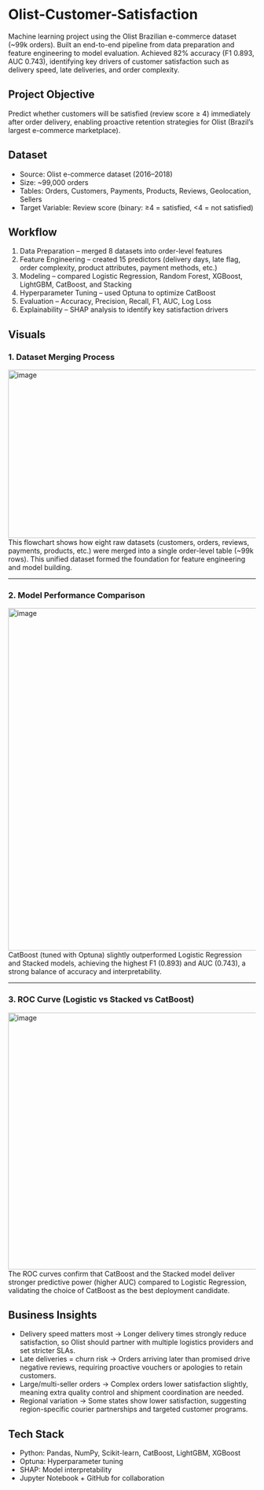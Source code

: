 # Olist-Customer-Satisfaction
Machine learning project using the Olist Brazilian e-commerce dataset (~99k orders). Built an end-to-end pipeline from data preparation and feature engineering to model evaluation. Achieved 82% accuracy (F1 0.893, AUC 0.743), identifying key drivers of customer satisfaction such as delivery speed, late deliveries, and order complexity.

## Project Objective 
Predict whether customers will be satisfied (review score ≥ 4) immediately after order delivery, enabling proactive retention strategies for Olist (Brazil’s largest e-commerce marketplace).

## Dataset
- Source: Olist e-commerce dataset (2016–2018)
- Size: ~99,000 orders
- Tables: Orders, Customers, Payments, Products, Reviews, Geolocation, Sellers
- Target Variable: Review score (binary: ≥4 = satisfied, <4 = not satisfied)

## Workflow
1. Data Preparation – merged 8 datasets into order-level features
2. Feature Engineering – created 15 predictors (delivery days, late flag, order complexity, product attributes, payment methods, etc.)
3. Modeling – compared Logistic Regression, Random Forest, XGBoost, LightGBM, CatBoost, and Stacking
4. Hyperparameter Tuning – used Optuna to optimize CatBoost
5. Evaluation – Accuracy, Precision, Recall, F1, AUC, Log Loss
6. Explainability – SHAP analysis to identify key satisfaction drivers

## Visuals  

### 1. Dataset Merging Process  
<img width="1085" height="342" alt="image" src="https://github.com/user-attachments/assets/3c75a7ff-7ea0-4864-8d9f-64257f9bd98f" />
This flowchart shows how eight raw datasets (customers, orders, reviews, payments, products, etc.) were merged into a single order-level table (~99k rows). This unified dataset formed the foundation for feature engineering and model building. 

---

### 2. Model Performance Comparison  
<img width="1079" height="696" alt="image" src="https://github.com/user-attachments/assets/d6eec564-3b1e-48b5-bc92-448d5ea92200" />
CatBoost (tuned with Optuna) slightly outperformed Logistic Regression and Stacked models, achieving the highest F1 (0.893) and AUC (0.743), a strong balance of accuracy and interpretability.  

---

### 3. ROC Curve (Logistic vs Stacked vs CatBoost)  
<img width="1000" height="522" alt="image" src="https://github.com/user-attachments/assets/3fbd5cbc-f58a-4deb-b280-540ba80ee869" />
The ROC curves confirm that CatBoost and the Stacked model deliver stronger predictive power (higher AUC) compared to Logistic Regression, validating the choice of CatBoost as the best deployment candidate.  

## Business Insights  

- Delivery speed matters most → Longer delivery times strongly reduce satisfaction, so Olist should partner with multiple logistics providers and set stricter SLAs.  
- Late deliveries = churn risk → Orders arriving later than promised drive negative reviews, requiring proactive vouchers or apologies to retain customers.  
- Large/multi-seller orders → Complex orders lower satisfaction slightly, meaning extra quality control and shipment coordination are needed.  
- Regional variation → Some states show lower satisfaction, suggesting region-specific courier partnerships and targeted customer programs.  

## Tech Stack
- Python: Pandas, NumPy, Scikit-learn, CatBoost, LightGBM, XGBoost
- Optuna: Hyperparameter tuning
- SHAP: Model interpretability
- Jupyter Notebook + GitHub for collaboration
